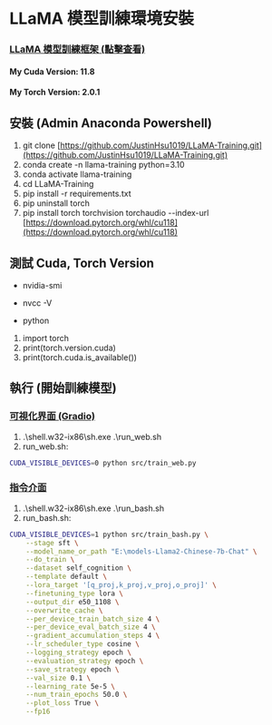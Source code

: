 # LLaMA 模型訓練環境安裝

### [LLaMA 模型訓練框架 (點擊查看)](https://github.com/JustinHsu1019/LLaMA-Training.git)

#### My Cuda Version: 11.8

#### My Torch Version: 2.0.1

## 安裝 (Admin Anaconda Powershell)
1. git clone [https://github.com/JustinHsu1019/LLaMA-Training.git](https://github.com/JustinHsu1019/LLaMA-Training.git)
2. conda create -n llama-training python=3.10
3. conda activate llama-training
4. cd LLaMA-Training
5. pip install -r requirements.txt
6. pip uninstall torch
7. pip install torch torchvision torchaudio --index-url [https://download.pytorch.org/whl/cu118](https://download.pytorch.org/whl/cu118)

## 測試 Cuda, Torch Version
- nvidia-smi
- nvcc -V

- python
1. import torch
2. print(torch.version.cuda)
3. print(torch.cuda.is_available())

## 執行 (開始訓練模型)

### [可視化界面 (Gradio)](/Training/Scripts/run_web.sh)
1. .\shell.w32-ix86\sh.exe .\run_web.sh
2. run_web.sh:  
```bash
CUDA_VISIBLE_DEVICES=0 python src/train_web.py
```

### [指令介面](/Training/Scripts/run_bash.sh)
1. .\shell.w32-ix86\sh.exe .\run_bash.sh
2. run_bash.sh:  
```bash
CUDA_VISIBLE_DEVICES=1 python src/train_bash.py \
    --stage sft \
    --model_name_or_path "E:\models-Llama2-Chinese-7b-Chat" \
    --do_train \
    --dataset self_cognition \
    --template default \
    --lora_target '[q_proj,k_proj,v_proj,o_proj]' \
    --finetuning_type lora \
    --output_dir e50_1108 \
    --overwrite_cache \
    --per_device_train_batch_size 4 \
    --per_device_eval_batch_size 4 \
    --gradient_accumulation_steps 4 \
    --lr_scheduler_type cosine \
    --logging_strategy epoch \
    --evaluation_strategy epoch \
    --save_strategy epoch \
    --val_size 0.1 \
    --learning_rate 5e-5 \
    --num_train_epochs 50.0 \
    --plot_loss True \
    --fp16
```
